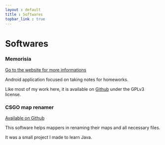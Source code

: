 ```yaml
---
layout : default
title : Softwares
topbar_link : true
---
```


# Softwares

### Memorisia

[Go to the website for more informations](https://keplyx.github.io/Memorisia/)

Android application focused on taking notes for homeworks.

Like most of my work here, it is available on [Github](https://github.com/Keplyx/Memorisia) under the GPLv3 license.

### CSGO map renamer

[Available on Github](https://github.com/Keplyx/Source-Map-Renamer)

This software helps mappers in renaming their maps and all necessary files.

It was a small project I made to learn Java.
